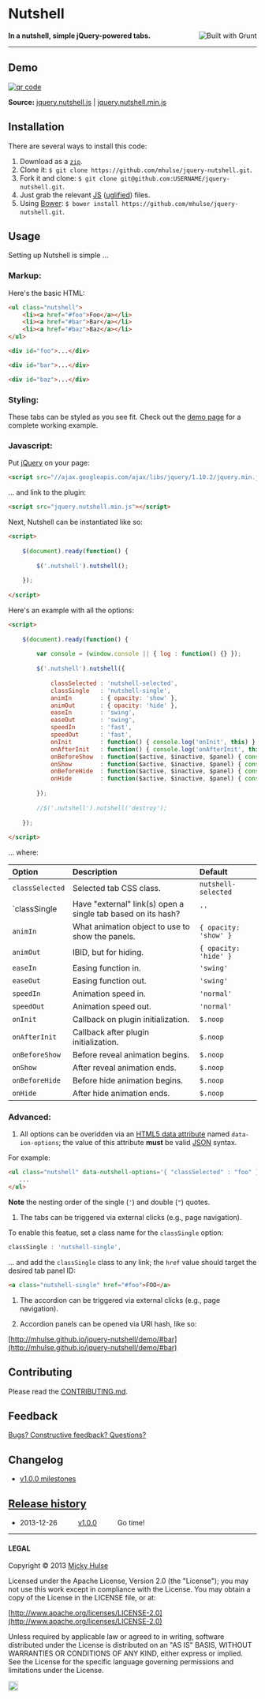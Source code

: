 # Nutshell

<a href="http://gruntjs.com/" title="Built with Grunt"><img src="https://cdn.gruntjs.com/builtwith.png" alt="Built with Grunt" align="right"></a>

**In a nutshell, simple jQuery-powered tabs.**

---

## Demo

[![qr code](http://chart.apis.google.com/chart?cht=qr&chl=https://github.com/mhulse/jquery-nutshell/&chs=240x240)](http://mhulse.github.com/jquery-nutshell/demo/)

**Source:** [jquery.nutshell.js](https://raw.github.com/mhulse/jquery-nutshell/gh-pages/nutshell/jquery.nutshell.js) | [jquery.nutshell.min.js](https://raw.github.com/mhulse/jquery-nutshell/gh-pages/nutshell/jquery.nutshell.min.js)

## Installation

There are several ways to install this code:

1. Download as a [`zip`](https://github.com/mhulse/jquery-nutshell/archive/gh-pages.zip).
1. Clone it: `$ git clone https://github.com/mhulse/jquery-nutshell.git`.
1. Fork it and clone: `$ git clone git@github.com:USERNAME/jquery-nutshell.git`.
1. Just grab the relevant [JS](https://raw.github.com/mhulse/jquery-nutshell/gh-pages/nutshell/jquery.nutshell.js) ([uglified](https://raw.github.com/mhulse/jquery-nutshell/gh-pages/nutshell/jquery.nutshell.min.js)) files.
1. Using [Bower](http://bower.io/): `$ bower install https://github.com/mhulse/jquery-nutshell.git`.

## Usage

Setting up Nutshell is simple ...

### Markup:

Here's the basic HTML:

```html
<ul class="nutshell">
	<li><a href="#foo">Foo</a></li>
	<li><a href="#bar">Bar</a></li>
	<li><a href="#baz">Baz</a></li>
</ul>

<div id="foo">...</div>

<div id="bar">...</div>

<div id="baz">...</div>
```

### Styling:

These tabs can be styled as you see fit. Check out the [demo page](http://mhulse.github.com/jquery-nutshell/demo/) for a complete working example.

### Javascript:

Put [jQuery](http://jquery.com/) on your page:

```html
<script src="//ajax.googleapis.com/ajax/libs/jquery/1.10.2/jquery.min.js"></script>
```

... and link to the plugin:

```html
<script src="jquery.nutshell.min.js"></script>
```

Next, Nutshell can be instantiated like so:

```html
<script>
	
	$(document).ready(function() {
		
		$('.nutshell').nutshell();
		
	});
	
</script>
```

Here's an example with all the options:

```html
<script>
	
	$(document).ready(function() {
		
		var console = (window.console || { log : function() {} });
		
		$('.nutshell').nutshell({
			
			classSelected : 'nutshell-selected',
			classSingle   : 'nutshell-single',
			animIn        : { opacity: 'show' },
			animOut       : { opacity: 'hide' },
			easeIn        : 'swing',
			easeOut       : 'swing',
			speedIn       : 'fast',
			speedOut      : 'fast',
			onInit        : function() { console.log('onInit', this) },
			onAfterInit   : function() { console.log('onAfterInit', this) },
			onBeforeShow  : function($active, $inactive, $panel) { console.log('onBeforeShow', this, $active, $inactive, $panel) },
			onShow        : function($active, $inactive, $panel) { console.log('onShow', this, $active, $inactive, $panel) },
			onBeforeHide  : function($active, $inactive, $panel) { console.log('onBeforeHide', this, $active, $inactive, $panel) },
			onHide        : function($active, $inactive, $panel) { console.log('onHide', this, $active, $inactive, $panel) }
			
		});
		
		//$('.nutshell').nutshell('destroy');
		
	});
	
</script>
```

… where:

Option | Description | Default
:-- | :-- | :--
`classSelected` | Selected tab CSS class. | `nutshell-selected`
`classSingle | Have "external" link(s) open a single tab based on its hash? | `''`
`animIn` |  What animation object to use to show the panels. | `{ opacity: 'show' }`
`animOut` | IBID, but for hiding. | `{ opacity: 'hide' }`
`easeIn` | Easing function in. | `'swing'`
`easeOut` | Easing function out. | `'swing'`
`speedIn` | Animation speed in. | `'normal'`
`speedOut` | Animation speed out. | `'normal'`
`onInit` | Callback on plugin initialization. | `$.noop`
`onAfterInit` | Callback after plugin initialization. | `$.noop`
`onBeforeShow` | Before reveal animation begins. | `$.noop`
`onShow` | After reveal animation ends. | `$.noop`
`onBeforeHide` | Before hide animation begins. | `$.noop`
`onHide` | After hide animation ends. | `$.noop`

### Advanced:

1. All options can be overidden via an [HTML5 data attribute](https://developer.mozilla.org/en-US/docs/Web/Guide/HTML/Using_data_attributes) named `data-ion-options`; the value of this attribute **must** be valid [JSON](http://json.org/) syntax.

 For example:

 ```html
 <ul class="nutshell" data-nutshell-options='{ "classSelected" : "foo" }'>
 	...
 </ul>
 ```

 **Note** the nesting order of the single (`'`) and double (`"`) quotes.

1. The tabs can be triggered via external clicks (e.g., page navigation).

 To enable this featue, set a class name for the `classSingle` option:

 ```js
 classSingle : 'nutshell-single',
 ```

 ... and add the `classSingle` class to any link; the `href` value should target the desired tab panel ID:

 ```html
 <a class="nutshell-single" href="#foo">FOO</a>
 ```

1. The accordion can be triggered via external clicks (e.g., page navigation).

1. Accordion panels can be opened via URI hash, like so:

 [http://mhulse.github.io/jquery-nutshell/demo/#bar](http://mhulse.github.io/jquery-nutshell/demo/#bar)

## Contributing

Please read the [CONTRIBUTING.md](https://github.com/mhulse/jquery-nutshell/blob/gh-pages/CONTRIBUTING.md).

## Feedback

[Bugs? Constructive feedback? Questions?](https://github.com/mhulse/jquery-nutshell/issues/new?title=Your%20code%20sucks!&body=Here%27s%20why%3A%20)

## Changelog

* [v1.0.0 milestones](https://github.com/mhulse/jquery-nutshell/issues?direction=desc&milestone=1&page=1&sort=updated&state=open)

## [Release history](https://github.com/mhulse/jquery-nutshell/releases)

* 2013-12-26   [v1.0.0](https://github.com/mhulse/jquery-nutshell/releases/tag/v1.0.0)   Go time!

---

#### LEGAL

Copyright &copy; 2013 [Micky Hulse](http://mky.io)

Licensed under the Apache License, Version 2.0 (the "License"); you may not use this work except in compliance with the License. You may obtain a copy of the License in the LICENSE file, or at:

[http://www.apache.org/licenses/LICENSE-2.0](http://www.apache.org/licenses/LICENSE-2.0)

Unless required by applicable law or agreed to in writing, software distributed under the License is distributed on an "AS IS" BASIS, WITHOUT WARRANTIES OR CONDITIONS OF ANY KIND, either express or implied. See the License for the specific language governing permissions and limitations under the License.

<img width="20" height="20" align="absmiddle" src="https://github.global.ssl.fastly.net/images/icons/emoji/octocat.png" alt=":octocat:" title=":octocat:" class="emoji">
